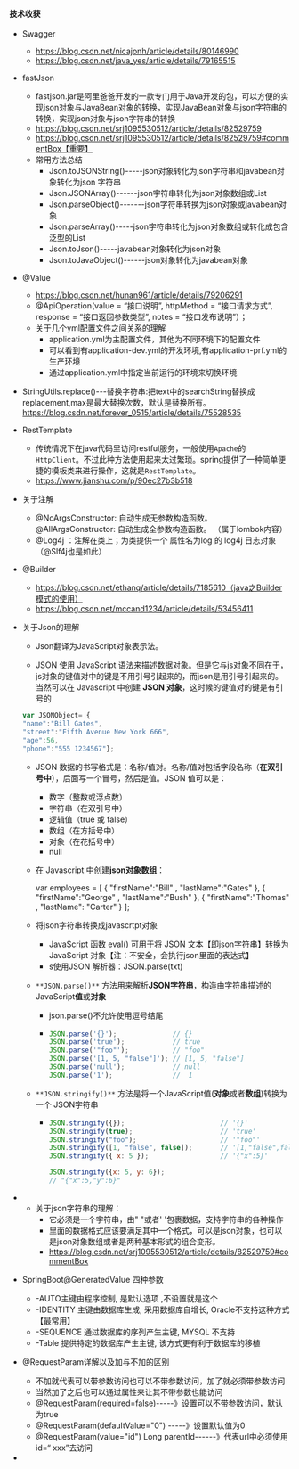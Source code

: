#### 技术收获

- Swagger
  - https://blog.csdn.net/nicajonh/article/details/80146990
  - https://blog.csdn.net/java_yes/article/details/79165515
  
- fastJson
  - fastjson.jar是阿里爸爸开发的一款专门用于Java开发的包，可以方便的实现json对象与JavaBean对象的转换，实现JavaBean对象与json字符串的转换，实现json对象与json字符串的转换
  - https://blog.csdn.net/srj1095530512/article/details/82529759
  - https://blog.csdn.net/srj1095530512/article/details/82529759#commentBox【重要】
  - 常用方法总结
    - Json.toJSONString()-----json对象转化为json字符串和javabean对象转化为json 字符串
    - Json.JSONArray()------json字符串转化为json对象数组或List<T>
    - Json.parseObject()-------json字符串转换为json对象或javabean对象
    - Json.parseArray()-----json字符串转化为json对象数组或转化成包含泛型的List
    - Json.toJson()-----javabean对象转化为json对象
    - Json.toJavaObject()------json对象转化为javabean对象
  
- @Value
  - https://blog.csdn.net/hunan961/article/details/79206291
  - @ApiOperation(value = “接口说明”, httpMethod = “接口请求方式”, response = “接口返回参数类型”, notes = “接口发布说明”）；
  - 关于几个yml配置文件之间关系的理解
    - application.yml为主配置文件，其他为不同环境下的配置文件
    - 可以看到有application-dev.yml的开发环境,有application-prf.yml的生产环境
    - 通过application.yml中指定当前运行的环境来切换环境
  
- StringUtils.replace()---替换字符串:把text中的searchString替换成replacement,max是最大替换次数，默认是替换所有。https://blog.csdn.net/forever_0515/article/details/75528535

- RestTemplate
  - 传统情况下在java代码里访问restful服务，一般使用`Apache`的`HttpClient`。不过此种方法使用起来太过繁琐。spring提供了一种简单便捷的模板类来进行操作，这就是`RestTemplate`。
  - https://www.jianshu.com/p/90ec27b3b518
  
- 关于注解
  - @NoArgsConstructor: 自动生成无参数构造函数。 
    @AllArgsConstructor: 自动生成全参数构造函数。 （属于lombok内容）
  - @Log4j ：注解在类上；为类提供一个 属性名为log 的 log4j 日志对象 （@Slf4j也是如此）
  
- @Builder
  - https://blog.csdn.net/ethanq/article/details/7185610（java之Builder模式的使用）
  - https://blog.csdn.net/mccand1234/article/details/53456411
  
- 关于Json的理解

  - Json翻译为JavaScript对象表示法。

  -  JSON 使用 JavaScript 语法来描述数据对象。但是它与js对象不同在于， js对象的键值对中的键是不用引号引起来的，而json是用引号引起来的。当然可以在 Javascript 中创建 **JSON 对象**，这时候的键值对的键是有引号的

    ```js
    var JSONObject= {
    "name":"Bill Gates",
    "street":"Fifth Avenue New York 666",
    "age":56,
    "phone":"555 1234567"};
    ```

  - JSON 数据的书写格式是：名称/值对。名称/值对包括字段名称（**在双引号中**），后面写一个冒号，然后是值。JSON 值可以是：

    - 数字（整数或浮点数）
    - 字符串（在双引号中）
    - 逻辑值（true 或 false）
    - 数组（在方括号中）
    - 对象（在花括号中）
    - null

  - 在 Javascript 中创建**json对象数组**：

    var employees = [
    { "firstName":"Bill" , "lastName":"Gates" },
    { "firstName":"George" , "lastName":"Bush" },
    { "firstName":"Thomas" , "lastName": "Carter" }
    ];

  - 将json字符串转换成javascrtpt对象

    - JavaScript 函数 eval() 可用于将 JSON 文本【即json字符串】转换为 JavaScript 对象【注：不安全，会执行json里面的表达式】
    - s使用JSON 解析器：JSON.parse(txt)

  - `**JSON.parse()**` 方法用来解析**JSON字符串**，构造由字符串描述的JavaScript**值**或**对象**

    - json.parse()不允许使用逗号结尾

    - ```js
      JSON.parse('{}');              // {}
      JSON.parse('true');            // true
      JSON.parse('"foo"');           // "foo"
      JSON.parse('[1, 5, "false"]'); // [1, 5, "false"]
      JSON.parse('null');            // null
      JSON.parse('1');               //  1
      ```

  - `**JSON.stringify()**` 方法是将一个JavaScript值(**对象**或者**数组**)转换为一个 JSON字符串

    - ```js
      JSON.stringify({});                        // '{}'
      JSON.stringify(true);                      // 'true'
      JSON.stringify("foo");                     // '"foo"'
      JSON.stringify([1, "false", false]);       // '[1,"false",false]'
      JSON.stringify({ x: 5 });                  // '{"x":5}'
      
      JSON.stringify({x: 5, y: 6});              
      // "{"x":5,"y":6}"
      ```

- - 关于json字符串的理解：
    - 它必须是一个字符串，由" "或者' '包裹数据，支持字符串的各种操作
    - 里面的数据格式应该要满足其中一个格式，可以是json对象，也可以是json对象数组或者是两种基本形式的组合变形。
    - https://blog.csdn.net/srj1095530512/article/details/82529759#commentBox



- SpringBoot@GeneratedValue 四种参数
  - -AUTO主键由程序控制, 是默认选项 ,不设置就是这个
  - -IDENTITY 主键由数据库生成, 采用数据库自增长, Oracle不支持这种方式【最常用】
  - -SEQUENCE 通过数据库的序列产生主键, MYSQL  不支持
  - -Table 提供特定的数据库产生主键, 该方式更有利于数据库的移植
- @RequestParam详解以及加与不加的区别
  - 不加就代表可以带参数访问也可以不带参数访问，加了就必须带参数访问
  - 当然加了之后也可以通过属性来让其不带参数也能访问
  - @RequestParam(required=false)-----》设置可以不带参数访问，默认为true
  - @RequestParam(defaultValue="0") -----》设置默认值为0
  - @RequestParam(value="id")  Long parentId------》代表url中必须使用id=“ xxx”去访问
- 
